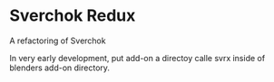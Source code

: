 # Sverchok Redux

A refactoring of Sverchok

In very early development, put add-on a directoy calle svrx inside of blenders add-on directory.
